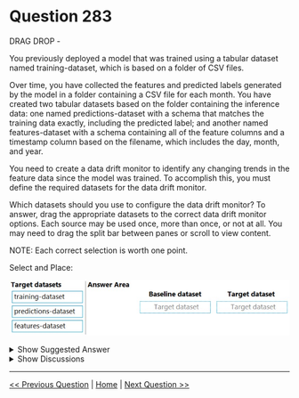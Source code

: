# Question 283

DRAG DROP -

You previously deployed a model that was trained using a tabular dataset named training-dataset, which is based on a folder of CSV files.

Over time, you have collected the features and predicted labels generated by the model in a folder containing a CSV file for each month. You have created two tabular datasets based on the folder containing the inference data: one named predictions-dataset with a schema that matches the training data exactly, including the predicted label; and another named features-dataset with a schema containing all of the feature columns and a timestamp column based on the filename, which includes the day, month, and year.

You need to create a data drift monitor to identify any changing trends in the feature data since the model was trained. To accomplish this, you must define the required datasets for the data drift monitor.

Which datasets should you use to configure the data drift monitor? To answer, drag the appropriate datasets to the correct data drift monitor options. Each source may be used once, more than once, or not at all. You may need to drag the split bar between panes or scroll to view content.

NOTE: Each correct selection is worth one point.

Select and Place:

![Question Image](../images/q283_q_0030900001.png)

<details>
  <summary>Show Suggested Answer</summary>

<img src="../images/q283_ans_0_image612.png" alt="Answer Image"><br>

</details>

<details>
  <summary>Show Discussions</summary>

<blockquote><p><strong>David_Tadeu</strong> <code>(Fri 07 Apr 2023 10:44)</code> - <em>Upvotes: 18</em></p><p>The answer should be
Box 1. Training dataset
Box 2. Features dataset

because in data drift monitor,
Baseline dataset = &quot;usually the training dataset for a model&quot;.
Target dataset = &quot;... MUST have a timestamp column specified&quot;.</p></blockquote>

<blockquote><p><strong>Arend78</strong> <code>(Sat 16 Dec 2023 14:18)</code> - <em>Upvotes: 2</em></p><p>Indeed, the drift monitor looks at changes (e.g. seasonal) in the inputs, and does not look at the predictions</p></blockquote>
<blockquote><p><strong>A_PL300</strong> <code>(Sat 14 Sep 2024 22:01)</code> - <em>Upvotes: 1</em></p><p>Question like this one on Sept-4, 2022 exam</p></blockquote>
<blockquote><p><strong>bobML</strong> <code>(Tue 10 Sep 2024 10:13)</code> - <em>Upvotes: 1</em></p><p>To configure a data drift monitor, you typically use a baseline dataset and a target dataset for comparison. In this scenario, you want to monitor the changing trends in the feature data since the model was trained. Here&#x27;s how you should configure the data drift monitor:

Baseline Dataset: Training-dataset

The baseline dataset should be the dataset that represents the data at the time when the model was trained. In this case, it&#x27;s the training-dataset since it is the original dataset used for training the model.
Target Dataset: Features-dataset

The target dataset should be the dataset that you want to monitor for data drift, which contains the features and timestamp information. In this case, it&#x27;s the features-dataset because it contains the feature data that you want to compare with the baseline data.
You don&#x27;t need to use the predictions-dataset for configuring the data drift monitor because it contains the predicted labels, which are not relevant for monitoring data drift in the features.</p></blockquote>

<blockquote><p><strong>therealola</strong> <code>(Sun 18 Jun 2023 01:48)</code> - <em>Upvotes: 2</em></p><p>On exam 18-06-22</p></blockquote>
<blockquote><p><strong>striver</strong> <code>(Fri 02 Jun 2023 12:38)</code> - <em>Upvotes: 4</em></p><p>Correct answer is
Box1: Training Dataset
Box2: Features Dataset

Reference: https://docs.microsoft.com/en-us/azure/machine-learning/how-to-monitor-datasets?tabs=python#create-target-dataset</p></blockquote>

<blockquote><p><strong>JTWang</strong> <code>(Sat 22 Apr 2023 10:52)</code> - <em>Upvotes: 2</em></p><p>on exam 04/22/2022</p></blockquote>
<blockquote><p><strong>synapse</strong> <code>(Sun 12 Mar 2023 12:18)</code> - <em>Upvotes: 1</em></p><p>1. baseline: Training dataset 2. Target:  Features data set. Features dataset has a timestamp in it.</p></blockquote>
<blockquote><p><strong>AjoseO</strong> <code>(Fri 03 Mar 2023 06:36)</code> - <em>Upvotes: 3</em></p><p>On 03 March 2022</p></blockquote>
<blockquote><p><strong>AjoseO</strong> <code>(Fri 24 Feb 2023 11:22)</code> - <em>Upvotes: 2</em></p><p>1. Training dataset
2. Predictions dataset -&gt; because this is the only dataset that has a timestamp column</p></blockquote>
<blockquote><p><strong>AjoseO</strong> <code>(Fri 24 Feb 2023 11:23)</code> - <em>Upvotes: 5</em></p><p>Sorry.
2. Features dataset -&gt; because this is the only dataset that has a timestamp column</p></blockquote>
<blockquote><p><strong>ranjsi01</strong> <code>(Fri 20 Jan 2023 00:35)</code> - <em>Upvotes: 1</em></p><p>target dataset should be features dataset. (mandatory timestamp column in target dataset
)</p></blockquote>
<blockquote><p><strong>Tsardoz</strong> <code>(Sun 15 Jan 2023 10:27)</code> - <em>Upvotes: 2</em></p><p>I cant even find any reference to what a feature dataset is ... my vote goes to predictions dataset</p></blockquote>
<blockquote><p><strong>J_AR</strong> <code>(Sun 01 Jan 2023 15:36)</code> - <em>Upvotes: 4</em></p><p>The target dataset should be &quot;predictions dataset&#x27; because this is the only dataset that has a timestamp column.</p></blockquote>
<blockquote><p><strong>Oliverto</strong> <code>(Tue 10 Jan 2023 13:27)</code> - <em>Upvotes: 4</em></p><p>Target dataset should be &quot;feature-dataset&quot;. Because only the feature-dataset contains a timestamp which is mandatory &quot;target_dataset: Required. Dataset to run either adhoc or scheduled DataDrift jobs for. Must be a time series.&quot; (https://docs.microsoft.com/en-us/python/api/azureml-datadrift/azureml.datadrift.datadriftdetector(class)?view=azure-ml-py)</p></blockquote>
<blockquote><p><strong>pancman</strong> <code>(Tue 11 Apr 2023 19:52)</code> - <em>Upvotes: 1</em></p><p>J_AR you didn&#x27;t read the question correctly. The dataset that contains the timestamp is features-dataset. Question states: &quot;another named features-dataset with a schema containing all of the feature columns and a timestamp column&quot;</p></blockquote>

</details>

---

[<< Previous Question](question_282.md) | [Home](/index.md) | [Next Question >>](question_284.md)
